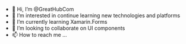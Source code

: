 - 👋 Hi, I’m @GreatHubCom
- 👀 I’m interested in continue learning new technologies and platforms
- 🌱 I’m currently learning Xamarin.Forms
- 💞️ I’m looking to collaborate on UI components
- 📫 How to reach me ...

<!---
GreatHubCom/GreatHubCom is a ✨ special ✨ repository because its `README.md` (this file) appears on your GitHub profile.
You can click the Preview link to take a look at your changes.
--->
